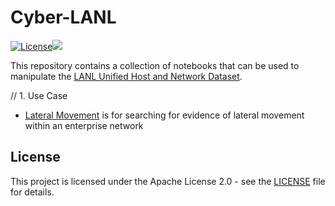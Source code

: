 # Cyber-LANL

[![License](https://img.shields.io/github/license/Qiskit/qiskit-tutorials.svg?style=popout-square)](https://opensource.org/licenses/Apache-2.0)[![](https://img.shields.io/github/release/Qiskit/qiskit-tutorials.svg?style=popout-square)](https://github.com/Qiskit/qiskit-tutorials/releases)

This repository contains a collection of notebooks that can be used to
manipulate the [LANL Unified Host and Network Dataset](https://csr.lanl.gov/data/2017.html).

// 1. Use Case

  - [Lateral Movement](lateral_movement) is for searching for evidence
  of lateral movement within an enterprise network

## License
This project is licensed under the Apache License 2.0 - see 
the [LICENSE](LICENSE) file for details.
